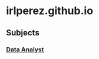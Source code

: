 # irlperez.github.io

## Subjects

### [Data Analyst](https://github.com/irlperez/irlperez.github.io/blob/main/data-analyst.md)